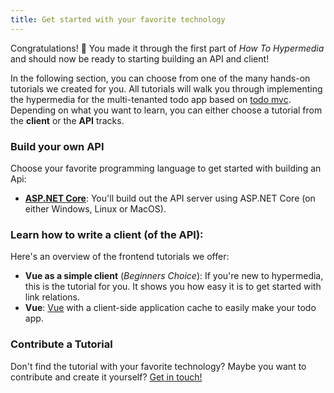 ```yaml
---
title: Get started with your favorite technology
---
```


Congratulations! 🎉 You made it through the first part of _How To Hypermedia_ and should now be ready to starting building an API and client!

In the following section, you can choose from one of the many hands-on tutorials we created for you. All tutorials will walk you through implementing the hypermedia for the
multi-tenanted todo app based on [todo mvc](http://todomvc.com/). Depending on what you want to learn, you can either choose a tutorial from the **client** or the **API** tracks.

<TutorialChooser></TutorialChooser>

### Build your own API

Choose your favorite programming language to get started with building an Api:

- [**ASP.NET Core**](https://howtohypermedia.com/aspnet-core/1-getting-started/): You'll build out the API server using ASP.NET Core (on either Windows, Linux or MacOS).

### Learn how to write a client (of the API):

Here's an overview of the frontend tutorials we offer:

- **Vue as a simple client** (_Beginners Choice_): If you're new to hypermedia, this is the tutorial for you. It shows you how easy it is to get started with link relations.
- **Vue**: [Vue](https://vuejs.org) with a client-side application cache to easily make your todo app.

### Contribute a Tutorial

Don't find the tutorial with your favorite technology? Maybe you want to contribute and create it yourself? [Get in touch!](mailto:howtohypermedia@semanticlink.io?subject=Contributing)
